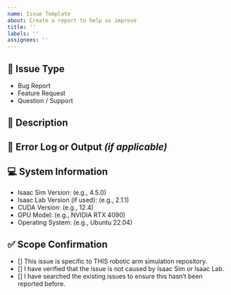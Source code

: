 ```yaml
---
name: Issue Template
about: Create a report to help us improve
title: ''
labels: ''
assignees: ''
---
```


<!--  
Thank you for taking the time to contribute! Please complete ALL sections below to help us in accurately assessing and addressing the issue.
-->

## 📌 Issue Type  

<!-- Delete those not concerned. -->

- Bug Report  
- Feature Request  
- Question / Support  

## 📝 Description  

<!--  
Clearly describe the problem, feature idea, or question. Be concise but specific.

Example:
- Bug: What happened? What did you expect?
- Feature: What do you want added or changed? Why?
- Question: What are you trying to understand or achieve?
-->

## 📄 Error Log or Output _(if applicable)_  

<!-- 
Paste full error log, stack trace, or terminal output here. For feature requests or questions, you can leave this blank.
 -->

## 💻 System Information  

<!-- 
Please fill in your system configuration:
 -->

- Isaac Sim Version: (e.g., 4.5.0)
- Isaac Lab Version (if used): (e.g., 2.1.1)
- CUDA Version: (e.g., 12.4)
- GPU Model: (e.g., NVIDIA RTX 4090)
- Operating System: (e.g., Ubuntu 22.04)

## ✅ Scope Confirmation  

<!-- 
Please confirm the following by changing to [x]
 -->

- [] This issue is specific to THIS robotic arm simulation repository.
- [] I have verified that the issue is not caused by Isaac Sim or Isaac Lab.
- [] I have searched the existing issues to ensure this hasn’t been reported before.

<!--  
📚 Before filing your issue, please review these to ensure it's not a general Isaac Sim or Isaac Lab issue:

- Isaac Sim FAQ: https://docs.isaacsim.omniverse.nvidia.com/latest/overview/faq_index.html  
- Isaac Sim Known Issues: https://docs.isaacsim.omniverse.nvidia.com/latest/overview/known_issues.html  
- Isaac Lab GitHub Issues: https://github.com/isaac-sim/IsaacLab/issues  
- Isaac Sim GitHub Issues: https://github.com/isaac-sim/IsaacSim/issues  
-->
